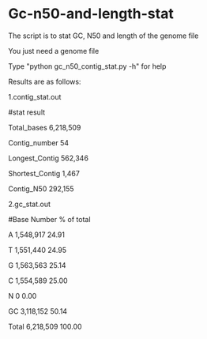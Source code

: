 # Gc-n50-and-length-stat
The script is to stat GC, N50 and length of the genome file

You just need a genome file

Type "python gc_n50_contig_stat.py -h" for help

Results are as follows:

1.contig_stat.out

#stat result

Total_bases	6,218,509

Contig_number	54

Longest_Contig	562,346

Shortest_Contig	1,467

Contig_N50	292,155

2.gc_stat.out

#Base	Number	% of total

A	1,548,917	24.91

T	1,551,440	24.95

G	1,563,563	25.14

C	1,554,589	25.00

N	0	0.00

GC	3,118,152	50.14

Total	6,218,509	100.00
